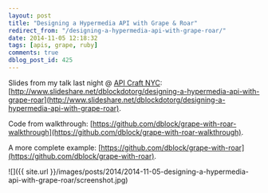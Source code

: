 ```yaml
---
layout: post
title: "Designing a Hypermedia API with Grape & Roar"
redirect_from: "/designing-a-hypermedia-api-with-grape-roar/"
date: 2014-11-05 12:18:32
tags: [apis, grape, ruby]
comments: true
dblog_post_id: 425
---
```

Slides from my talk last night @ [API Craft NYC](http://www.meetup.com/API-Craft-NYC/events/209294892/): [http://www.slideshare.net/dblockdotorg/designing-a-hypermedia-api-with-grape-roar](http://www.slideshare.net/dblockdotorg/designing-a-hypermedia-api-with-grape-roar).

Code from walkthrough: [https://github.com/dblock/grape-with-roar-walkthrough](https://github.com/dblock/grape-with-roar-walkthrough).

A more complete example: [https://github.com/dblock/grape-with-roar](https://github.com/dblock/grape-with-roar).

![]({{ site.url }}/images/posts/2014/2014-11-05-designing-a-hypermedia-api-with-grape-roar/screenshot.jpg)

